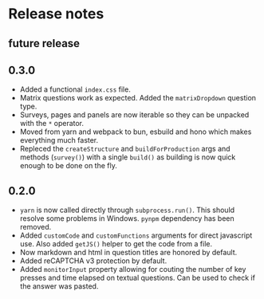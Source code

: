 # Release notes

## future release

## 0.3.0

* Added a functional `index.css` file.
* Matrix questions work as expected. Added the `matrixDropdown` question type.
* Surveys, pages and panels are now iterable so they can be unpacked with the `*` operator.
* Moved from yarn and webpack to bun, esbuild and hono which makes everything much faster.
* Repleced the `createStructure` and `buildForProduction` args and methods (`survey()`) with a single `build()` as building is now quick enough to be done on the fly.

## 0.2.0

* `yarn` is now called directly through `subprocess.run()`. This should resolve some problems in Windows. `pynpm` dependency has been removed.
* Added `customCode` and `customFunctions` arguments for direct javascript use. Also added `getJS()` helper to get the code from a file.
* Now markdown and html in question titles are honored by default.
* Added reCAPTCHA v3 protection by default.
* Added `monitorInput` property allowing for couting the number of key presses and time elapsed on textual questions. Can be used to check if the answer was pasted.
